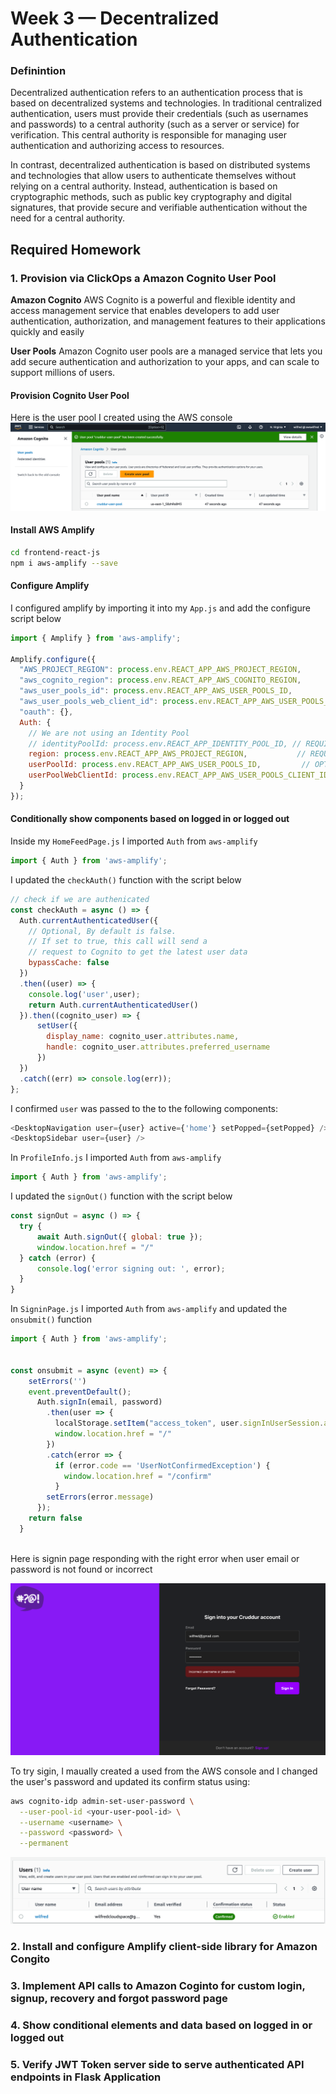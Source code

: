 # Week 3 — Decentralized Authentication

### Definintion
Decentralized authentication refers to an authentication process that is based on decentralized systems and technologies. In traditional centralized authentication, users must provide their credentials (such as usernames and passwords) to a central authority (such as a server or service) for verification. This central authority is responsible for managing user authentication and authorizing access to resources.

In contrast, decentralized authentication is based on distributed systems and technologies that allow users to authenticate themselves without relying on a central authority. Instead, authentication is based on cryptographic methods, such as public key cryptography and digital signatures, that provide secure and verifiable authentication without the need for a central authority.

## Required Homework

### 1. Provision via ClickOps a Amazon Cognito User Pool

**Amazon Cognito**
AWS Cognito is a powerful and flexible identity and access management service that enables developers to add user authentication, authorization, and management features to their applications quickly and easily

**User Pools**
Amazon Cognito user pools are a managed service that lets you add secure authentication and authorization to your apps, and can scale to support millions of users.

#### Provision Cognito User Pool
Here is the user pool I created using the AWS console
![AWS Cognito user Pool](./assets/aws-cognito-userpool-created.png)

#### Install AWS Amplify
```sh
cd frontend-react-js
npm i aws-amplify --save
```

#### Configure Amplify
I configured amplify by importing it into my `App.js` and add the configure script below

```js
import { Amplify } from 'aws-amplify';

Amplify.configure({
  "AWS_PROJECT_REGION": process.env.REACT_APP_AWS_PROJECT_REGION,
  "aws_cognito_region": process.env.REACT_APP_AWS_COGNITO_REGION,
  "aws_user_pools_id": process.env.REACT_APP_AWS_USER_POOLS_ID,
  "aws_user_pools_web_client_id": process.env.REACT_APP_AWS_USER_POOLS_CLIENT_ID,
  "oauth": {},
  Auth: {
    // We are not using an Identity Pool
    // identityPoolId: process.env.REACT_APP_IDENTITY_POOL_ID, // REQUIRED - Amazon Cognito Identity Pool ID
    region: process.env.REACT_APP_AWS_PROJECT_REGION,           // REQUIRED - Amazon Cognito Region
    userPoolId: process.env.REACT_APP_AWS_USER_POOLS_ID,         // OPTIONAL - Amazon Cognito User Pool ID
    userPoolWebClientId: process.env.REACT_APP_AWS_USER_POOLS_CLIENT_ID,   // OPTIONAL - Amazon Cognito Web Client ID (26-char alphanumeric string)
  }
});

```

#### Conditionally show components based on logged in or logged out
Inside my `HomeFeedPage.js` I imported `Auth` from `aws-amplify`
```js
import { Auth } from 'aws-amplify';
```

I updated the `checkAuth()` function with the script below
```js
// check if we are authenicated
const checkAuth = async () => {
  Auth.currentAuthenticatedUser({
    // Optional, By default is false. 
    // If set to true, this call will send a 
    // request to Cognito to get the latest user data
    bypassCache: false 
  })
  .then((user) => {
    console.log('user',user);
    return Auth.currentAuthenticatedUser()
  }).then((cognito_user) => {
      setUser({
        display_name: cognito_user.attributes.name,
        handle: cognito_user.attributes.preferred_username
      })
  })
  .catch((err) => console.log(err));
};
```

I confirmed `user` was passed to the  to the following components:
```js
<DesktopNavigation user={user} active={'home'} setPopped={setPopped} />
<DesktopSidebar user={user} />
```

In `ProfileInfo.js` I imported `Auth` from `aws-amplify`
```js
import { Auth } from 'aws-amplify';
```
I updated the `signOut()` function with the script below
```js
const signOut = async () => {
  try {
      await Auth.signOut({ global: true });
      window.location.href = "/"
  } catch (error) {
      console.log('error signing out: ', error);
  }
}
```

In `SigninPage.js` I imported `Auth` from `aws-amplify` and updated the `onsubmit()` function

```js
import { Auth } from 'aws-amplify';


const onsubmit = async (event) => {
    setErrors('')
    event.preventDefault();
      Auth.signIn(email, password)
        .then(user => {
          localStorage.setItem("access_token", user.signInUserSession.accessToken.jwtToken)
          window.location.href = "/"
        })
        .catch(error => {  
          if (error.code == 'UserNotConfirmedException') {
            window.location.href = "/confirm"
          }
        setErrors(error.message)
      });
    return false
  }
  
```
Here is signin page responding with the right error when user email or password is not found or incorrect

![SignIn page error](./assets/sigin-error.png)

To try sigin, I maually created a used from the AWS console and I changed the user's password and updated its confirm status using:

```sh
aws cognito-idp admin-set-user-password \
  --user-pool-id <your-user-pool-id> \
  --username <username> \
  --password <password> \
  --permanent
```
![User pool confirmed](./assets/userpools-confirmed.png)


### 2. Install and configure Amplify client-side library for Amazon Congito
### 3. Implement API calls to Amazon Coginto for custom login, signup, recovery and forgot password page
### 4. Show conditional elements and data based on logged in or logged out
### 5. Verify JWT Token server side to serve authenticated API endpoints in Flask Application
